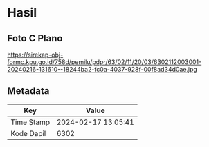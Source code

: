 # Hasil

## Foto C Plano

https://sirekap-obj-formc.kpu.go.id/758d/pemilu/pdpr/63/02/11/20/03/6302112003001-20240216-131610--18244ba2-fc0a-4037-928f-00f8ad34d0ae.jpg


## Metadata

| Key        | Value               |
| ---------- | ------------------- |
| Time Stamp | 2024-02-17 13:05:41 |
| Kode Dapil | 6302                |



